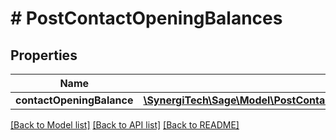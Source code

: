# # PostContactOpeningBalances

## Properties

Name | Type | Description | Notes
------------ | ------------- | ------------- | -------------
**contactOpeningBalance** | [**\SynergiTech\Sage\Model\PostContactOpeningBalancesContactOpeningBalance**](PostContactOpeningBalancesContactOpeningBalance.md) |  |

[[Back to Model list]](../../README.md#models) [[Back to API list]](../../README.md#endpoints) [[Back to README]](../../README.md)
